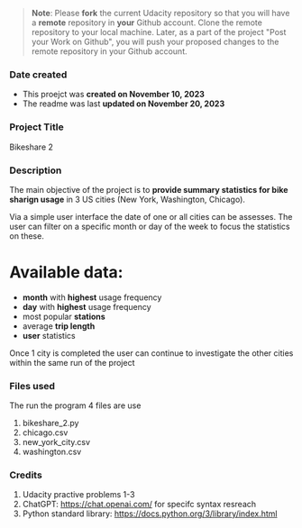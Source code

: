 >**Note**: Please **fork** the current Udacity repository so that you will have a **remote** repository in **your** Github account. Clone the remote repository to your local machine. Later, as a part of the project "Post your Work on Github", you will push your proposed changes to the remote repository in your Github account.

### Date created
- This proejct was **created on November 10, 2023** 
- The readme was last **updated on November 20, 2023**

### Project Title
Bikeshare 2

### Description
The main objective of the project is to **provide summary statistics for bike sharign usage** in 3 US cities (New York, Washington, Chicago). 

Via a simple user interface the date of one or all cities can be assesses. The user can filter on a specific month or day of the week to focus the statistics on these.
# Available data:
- **month** with **highest** usage frequency
- **day** with **highest** usage frequency
- most popular **stations**
- average **trip length**
- **user** statistics

Once 1 city is completed the user can continue to investigate the other cities within the same run of the project

### Files used
The run the program 4 files are use
1) bikeshare_2.py
2) chicago.csv
3) new_york_city.csv
4) washington.csv

### Credits
1) Udacity practive problems 1-3
2) ChatGPT: https://chat.openai.com/   for specifc syntax resreach
3) Python standard library: https://docs.python.org/3/library/index.html

